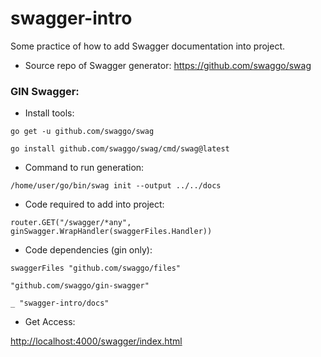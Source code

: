 # swagger-intro

Some practice of how to add Swagger documentation into project.

- Source repo of Swagger generator:
https://github.com/swaggo/swag

### GIN Swagger:

- Install tools: 

```
go get -u github.com/swaggo/swag

go install github.com/swaggo/swag/cmd/swag@latest
```

- Command to run generation:

```
/home/user/go/bin/swag init --output ../../docs
```

- Code required to add into project:

```
router.GET("/swagger/*any", ginSwagger.WrapHandler(swaggerFiles.Handler))
```

- Code dependencies (gin only):

```
swaggerFiles "github.com/swaggo/files"

"github.com/swaggo/gin-swagger"

_ "swagger-intro/docs"
```

- Get Access:

[http://localhost:4000/swagger/index.html](http://localhost:4000/swagger/index.html)
